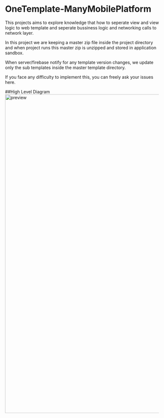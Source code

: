 # OneTemplate-ManyMobilePlatform

This projects aims to explore knowledge that how to seperate view and view logic to web template and seperate bussiness logic and networking calls to network layer.

In this project we are keeping a master zip file inside the project directory  and when project runs this master zip is unzipped and stored in application sandbox.

When server/firebase notify for any template version changes, we update only the sub templates inside the master template directory.

If you face any difficulty to implement this, you can freely ask your issues here.

##High Level Diagram
<img width="1042" alt="preview" src="https://user-images.githubusercontent.com/20537121/137860442-c9bd2720-5748-4e85-b637-bdbcb945cddd.png">
